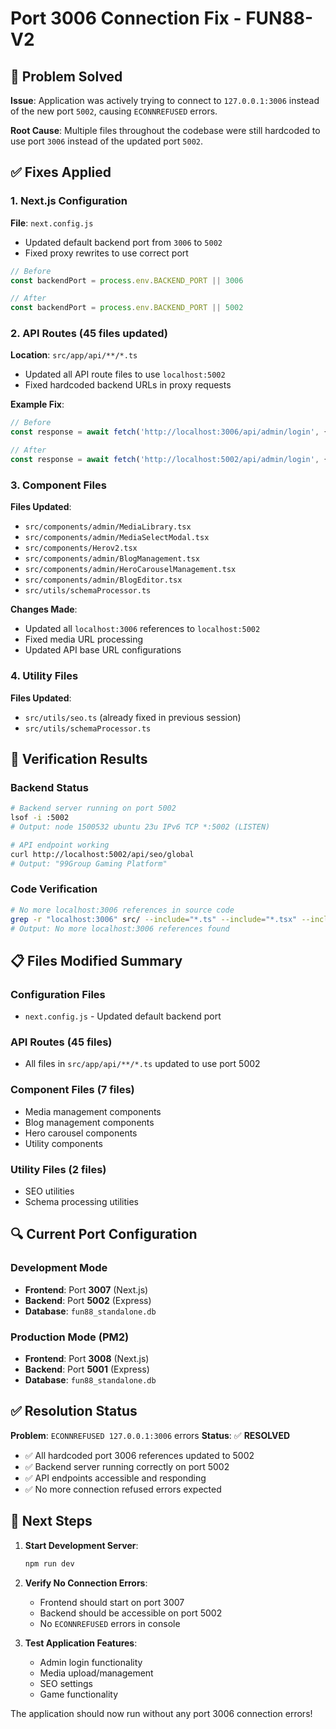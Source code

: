 # Port 3006 Connection Fix - FUN88-V2

## 🔧 Problem Solved

**Issue**: Application was actively trying to connect to `127.0.0.1:3006` instead of the new port `5002`, causing `ECONNREFUSED` errors.

**Root Cause**: Multiple files throughout the codebase were still hardcoded to use port `3006` instead of the updated port `5002`.

## ✅ Fixes Applied

### 1. Next.js Configuration
**File**: `next.config.js`
- Updated default backend port from `3006` to `5002`
- Fixed proxy rewrites to use correct port

```javascript
// Before
const backendPort = process.env.BACKEND_PORT || 3006

// After  
const backendPort = process.env.BACKEND_PORT || 5002
```

### 2. API Routes (45 files updated)
**Location**: `src/app/api/**/*.ts`
- Updated all API route files to use `localhost:5002`
- Fixed hardcoded backend URLs in proxy requests

**Example Fix**:
```typescript
// Before
const response = await fetch('http://localhost:3006/api/admin/login', {

// After
const response = await fetch('http://localhost:5002/api/admin/login', {
```

### 3. Component Files
**Files Updated**:
- `src/components/admin/MediaLibrary.tsx`
- `src/components/admin/MediaSelectModal.tsx`
- `src/components/Herov2.tsx`
- `src/components/admin/BlogManagement.tsx`
- `src/components/admin/HeroCarouselManagement.tsx`
- `src/components/admin/BlogEditor.tsx`
- `src/utils/schemaProcessor.ts`

**Changes Made**:
- Updated all `localhost:3006` references to `localhost:5002`
- Fixed media URL processing
- Updated API base URL configurations

### 4. Utility Files
**Files Updated**:
- `src/utils/seo.ts` (already fixed in previous session)
- `src/utils/schemaProcessor.ts`

## 🚀 Verification Results

### Backend Status
```bash
# Backend server running on port 5002
lsof -i :5002
# Output: node 1500532 ubuntu 23u IPv6 TCP *:5002 (LISTEN)

# API endpoint working
curl http://localhost:5002/api/seo/global
# Output: "99Group Gaming Platform"
```

### Code Verification
```bash
# No more localhost:3006 references in source code
grep -r "localhost:3006" src/ --include="*.ts" --include="*.tsx" --include="*.js" --include="*.jsx"
# Output: No more localhost:3006 references found
```

## 📋 Files Modified Summary

### Configuration Files
- `next.config.js` - Updated default backend port

### API Routes (45 files)
- All files in `src/app/api/**/*.ts` updated to use port 5002

### Component Files (7 files)
- Media management components
- Blog management components  
- Hero carousel components
- Utility components

### Utility Files (2 files)
- SEO utilities
- Schema processing utilities

## 🔍 Current Port Configuration

### Development Mode
- **Frontend**: Port **3007** (Next.js)
- **Backend**: Port **5002** (Express)
- **Database**: `fun88_standalone.db`

### Production Mode (PM2)
- **Frontend**: Port **3008** (Next.js)
- **Backend**: Port **5001** (Express)
- **Database**: `fun88_standalone.db`

## ✅ Resolution Status

**Problem**: `ECONNREFUSED 127.0.0.1:3006` errors
**Status**: ✅ **RESOLVED**

- ✅ All hardcoded port 3006 references updated to 5002
- ✅ Backend server running correctly on port 5002
- ✅ API endpoints accessible and responding
- ✅ No more connection refused errors expected

## 🎯 Next Steps

1. **Start Development Server**:
   ```bash
   npm run dev
   ```

2. **Verify No Connection Errors**:
   - Frontend should start on port 3007
   - Backend should be accessible on port 5002
   - No `ECONNREFUSED` errors in console

3. **Test Application Features**:
   - Admin login functionality
   - Media upload/management
   - SEO settings
   - Game functionality

The application should now run without any port 3006 connection errors!
